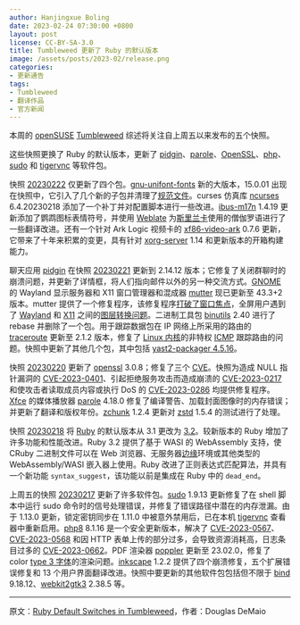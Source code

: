 ```yaml
---
author: Hanjingxue Boling
date: 2023-02-24 07:30:00 +0800
layout: post
license: CC-BY-SA-3.0
title: Tumbleweed 更新了 Ruby 的默认版本
image: /assets/posts/2023-02/release.png
categories:
- 更新通告
tags:
- Tumbleweed
- 翻译作品
- 官方新闻
---
```


本周的 [openSUSE](https://get.opensuse.org/) [Tumbleweed](https://get.opensuse.org/tumbleweed/) 综述将关注自上周五以来发布的五个快照。

这些快照更换了 Ruby 的默认版本，更新了 [pidgin](https://pidgin.im/)、[parole](https://docs.xfce.org/apps/parole/start)、[OpenSSL](https://www.openssl.org/)、[php](https://www.php.net/)、[sudo](https://www.sudo.ws/) 和 [tigervnc](https://tigervnc.org/) 等软件包。

快照 [20230222](https://lists.opensuse.org/archives/list/factory@lists.opensuse.org/thread/FD5XDP2V7XH5EQHAQAAD5BWONPTXVX2Z/) 仅更新了四个包。[gnu-unifont-fonts](https://unifoundry.com/unifont/) 新的大版本，15.0.01 出现在快照中，它引入了几个新的子包并清理了[规范文件](https://en.opensuse.org/openSUSE:Specfile_guidelines)。curses 仿真库 [ncurses](https://en.wikipedia.org/wiki/Ncurses) 6.4.20230218 添加了一个补丁并对配置脚本进行一些改进。[ibus-m17n](https://github.com/ibus/ibus-m17n) 1.4.19 更新添加了鹦鹉图标表情符号，并使用 [Weblate](https://weblate.org/) 为[斯里兰卡](https://en.wikipedia.org/wiki/Sinhala_language)使用的僧伽罗语进行了一些翻译改进。还有一个针对 Ark Logic 视频卡的 [xf86-video-ark](https://packagehub.suse.com/packages/xf86-video-ark/) 0.7.6 更新，它带来了十年来积累的变更，具有针对 [xorg-server](https://en.wikipedia.org/wiki/X.Org_Server) 1.14 和更新版本的开箱构建能力。

聊天应用 [pidgin](https://pidgin.im/) 在快照 [20230221](https://lists.opensuse.org/archives/list/factory@lists.opensuse.org/thread/AKNKRAYHY4QWVAXYVUBSQ5ZNEWI3NKWY/) 更新到 2.14.12 版本；它修复了关闭群聊时的崩溃问题，并更新了详情框，将人们指向邮件以外的另一种交流方式。[GNOME](https://www.gnome.org/) 的 Wayland 显示服务器和 X11 窗口管理器和混成器 [mutter](https://gitlab.gnome.org/GNOME/mutter) 现已更新至 43.3+2 版本。mutter 提供了一个修复程序，该修复程序[打破了窗口焦点](https://bugzilla.opensuse.org/show_bug.cgi?id=1208494)，全屏用户遇到了 [Wayland](https://wayland.freedesktop.org/) 和 [X11](https://en.wikipedia.org/wiki/X_Window_System) 之间的[图层转换问题](https://gitlab.gnome.org/GNOME/mutter/-/commit/12ce58dba4f96f6a948c1d166646d263253e3ee0)。二进制工具包 [binutils](https://www.gnu.org/software/binutils/) 2.40 进行了 rebase 并删除了一个包。用于跟踪数据包在 IP 网络上所采用的路由的 [traceroute](http://traceroute.sourceforge.net/) 更新至 2.1.2 版本，修复了 [Linux 内核](https://www.kernel.org/)的非特权 [ICMP](https://en.wikipedia.org/wiki/Internet_Control_Message_Protocol) 跟踪路由的问题。快照中更新了其他几个包，其中包括 [yast2-packager 4.5.16](https://github.com/yast/yast-packager)。

快照 [20230220](https://lists.opensuse.org/archives/list/factory@lists.opensuse.org/thread/OKSYXACOG7X3LNW5DRBWUYRRLE5MHXH3/) 更新了 [openssl](https://www.openssl.org/) 3.0.8；修复了三个 [CVE](https://en.wikipedia.org/wiki/Common_Vulnerabilities_and_Exposures)。快照为造成 NULL 指针漏洞的 [CVE-2023-0401](https://www.suse.com/de-de/security/cve/CVE-2023-0401.html)、引起拒绝服务攻击而造成崩溃的 [CVE-2023-0217](https://www.suse.com/security/cve/CVE-2023-0217.html) 和使攻击者读取成员内容或执行 DoS 的 [CVE-2023-0286](https://www.suse.com/security/cve/CVE-2023-0286.html) 均提供修复程序。[Xfce](https://www.xfce.org/) 的媒体播放器 [parole](https://docs.xfce.org/apps/parole/start) 4.18.0 修复了编译警告、加载封面图像时的内存错误；并更新了翻译和版权年份。[zchunk](https://github.com/zchunk/zchunk) 1.2.4 更新对 [zstd](https://facebook.github.io/zstd/) 1.5.4 的测试进行了处理。

快照 [20230218](https://lists.opensuse.org/archives/list/factory@lists.opensuse.org/thread/3GC46A7AEI4K43PGOSID6IJ57CYZA347/) 将 [Ruby](https://www.ruby-lang.org/en/) 的默认版本从 3.1 更改为 [3.2](https://www.ruby-lang.org/en/news/2022/12/25/ruby-3-2-0-released/)。较新版本的 Ruby 增加了许多功能和性能改进。Ruby 3.2 提供了基于 WASI 的 WebAssembly 支持，使 CRuby 二进制文件可以在 Web 浏览器、无服务器[边缘](https://en.wikipedia.org/wiki/Edge_computing)环境或其他类型的 WebAssembly/WASI 嵌入器上使用。Ruby 改进了正则表达式匹配算法，并具有一个新功能 `syntax_suggest`，该功能以前是集成在 Ruby 中的 `dead_end`。

上周五的快照 [20230217](https://lists.opensuse.org/archives/list/factory@lists.opensuse.org/thread/ANSDSDJCQEGB5DK5BDZIB6LMKQF7NWHV/) 更新了许多软件包。[sudo](https://www.sudo.ws/) 1.9.13 更新修复了在 shell 脚本中运行 sudo 命令时的信号处理错误，并修复了错误路径中潜在的内存泄漏。由于 1.13.0 更新，锁定密钥同步在 1.11.0 中被意外禁用后，已在本机 [tigervnc](https://tigervnc.org/) 查看器中重新启用。[php8](https://www.php.net/) 8.1.16 是一个安全更新版本，解决了 [CVE-2023-0567](https://www.suse.com/security/cve/CVE-2023-0567.html)、[CVE-2023-0568](https://www.suse.com/security/cve/CVE-2023-0568.html) 和因 HTTP 表单上传的部分过多，会导致资源消耗高，日志条目过多的 [CVE-2023-0662](https://www.suse.com/security/cve/CVE-2023-0662.html)。PDF 渲染器 [poppler](https://poppler.freedesktop.org/) 更新至 23.02.0，修复了 color [type 3 字体](https://www.epapers.org/iscas2018/ESR/type3_fonts.php)的渲染问题。[inkscape](https://inkscape.org/) 1.2.2 提供了四个崩溃修复，五个扩展错误修复和 13 个用户界面翻译改进。快照中要更新的其他软件包包括但不限于 [bind](https://bind9.readthedocs.io/) 9.18.12、[webkit2gtk3](https://webkitgtk.org/) 2.38.5 等。

------

原文：[Ruby Default Switches in Tumbleweed](https://news.opensuse.org/2023/02/24/ruby-default-swtiches-in-tw/)，作者：Douglas DeMaio